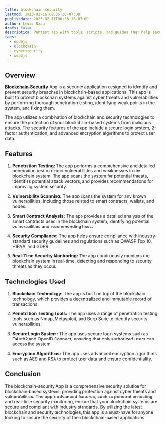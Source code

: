 ```yaml
---
title: blockchain-security
lastmod: 2023-02-16T08:36:36-07:00
publishdate: 2023-02-16T08:36:36-07:00
author: Lewis Nzau
draft: false
description: Pentest app with tools, scripts, and guides that help security professionals test the security of blockchain-based applications and networks.
tags:
  - nodejs
  - blockchain
  - cybersecurity
  - web3js
---
```


## Overview

**[Blockchain-Security](https://github.com/SinoLewis/blockchain-security)** App is a security application designed to identify and prevent security breaches in blockchain-based applications. This app is built to protect blockchain systems against cyber threats and vulnerabilities by performing thorough penetration testing, identifying weak points in the system, and fixing them.

The app utilizes a combination of blockchain and security technologies to ensure the protection of your blockchain-based systems from malicious attacks. The security features of the app include a secure login system, 2-factor authentication, and advanced encryption algorithms to protect user data.

## Features

1. **Penetration Testing:** The app performs a comprehensive and detailed penetration test to detect vulnerabilities and weaknesses in the blockchain system. The app scans the system for potential threats, identifies potential attack vectors, and provides recommendations for improving system security.

1. **Vulnerability Scanning:** The app scans the system for any known vulnerabilities, including those related to smart contracts, wallets, and nodes.

1. **Smart Contract Analysis:** The app provides a detailed analysis of the smart contracts used in the blockchain system, identifying potential vulnerabilities and recommending fixes.

1. **Security Compliance:** The app helps ensure compliance with industry-standard security guidelines and regulations such as OWASP Top 10, HIPAA, and GDPR.

1. **Real-Time Security Monitoring:** The app continuously monitors the blockchain system in real-time, detecting and responding to security threats as they occur.

## Technologies Used

1. **Blockchain Technology:** The app is built on top of the blockchain technology, which provides a decentralized and immutable record of transactions.

1. **Penetration Testing Tools:** The app uses a range of penetration testing tools such as Nmap, Metasploit, and Burp Suite to identify security vulnerabilities.

1. **Secure Login System:** The app uses secure login systems such as OAuth2 and OpenID Connect, ensuring that only authorized users can access the system.

1. **Encryption Algorithms:** The app uses advanced encryption algorithms such as AES and RSA to protect user data and ensure confidentiality.

## Conclusion

The blockchain-security App is a comprehensive security solution for blockchain-based systems, providing protection against cyber threats and vulnerabilities. The app's advanced features, such as penetration testing and real-time security monitoring, ensure that your blockchain systems are secure and compliant with industry standards. By utilizing the latest blockchain and security technologies, this app is a must-have for anyone looking to ensure the security of their blockchain-based applications.
